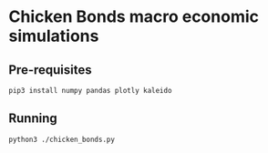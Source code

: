 # Chicken Bonds macro economic simulations

## Pre-requisites

```
pip3 install numpy pandas plotly kaleido
```

## Running

```
python3 ./chicken_bonds.py
```

